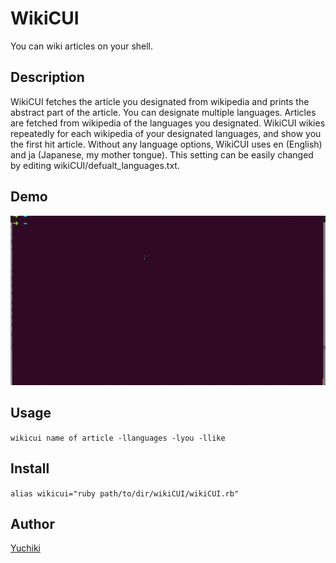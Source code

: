 WikiCUI
====

You can wiki articles on your shell.

## Description

WikiCUI fetches the article you designated from wikipedia and prints the abstract part of the article.
You can designate multiple languages.
Articles are fetched from wikipedia of the languages you designated.
WikiCUI wikies repeatedly for each wikipedia of your designated languages, and show you the first hit article. Without any language options, WikiCUI uses en (English) and ja (Japanese, my mother tongue). This setting can be easily changed by editing wikiCUI/defualt_languages.txt.

## Demo

![demo movie](demo.gif)

## Usage
```wikicui name of article -llanguages -lyou -llike```

## Install

```alias wikicui="ruby path/to/dir/wikiCUI/wikiCUI.rb"```

## Author

[Yuchiki](https://github.com/yuchiki)
